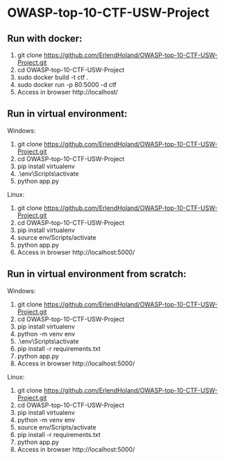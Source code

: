 # OWASP-top-10-CTF-USW-Project


## Run with docker:

1. git clone https://github.com/ErlendHoland/OWASP-top-10-CTF-USW-Project.git
2. cd OWASP-top-10-CTF-USW-Project
3. sudo docker build -t ctf .
4. sudo docker run -p 80:5000 -d ctf
5. Access in browser http://localhost/

## Run in virtual environment:
Windows:
1. git clone https://github.com/ErlendHoland/OWASP-top-10-CTF-USW-Project.git
2. cd OWASP-top-10-CTF-USW-Project
3. pip install virtualenv
4. .\env\Scripts\activate
5. python app.py

Linux:
1. git clone https://github.com/ErlendHoland/OWASP-top-10-CTF-USW-Project.git
2. cd OWASP-top-10-CTF-USW-Project
3. pip install virtualenv
4. source env/Scripts/activate
5. python app.py
6. Access in browser http://localhost:5000/



## Run in virtual environment from scratch:

Windows:
1. git clone https://github.com/ErlendHoland/OWASP-top-10-CTF-USW-Project.git
2. cd OWASP-top-10-CTF-USW-Project
3. pip install virtualenv
4. python -m venv env
5. .\env\Scripts\activate
6. pip install -r requirements.txt
7. python app.py
8. Access in browser http://localhost:5000/

Linux:
1. git clone https://github.com/ErlendHoland/OWASP-top-10-CTF-USW-Project.git
2. cd OWASP-top-10-CTF-USW-Project
3. pip install virtualenv
4. python -m venv env
5. source env/Scripts/activate
6. pip install -r requirements.txt
7. python app.py
8. Access in browser http://localhost:5000/
